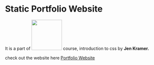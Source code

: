 
<h1>Static Portfolio Website</h1>
<p>It is a part of <img src="https://frontendmasters.github.io/bootcamp/static/FrontendMastersLogo-f72cae0c73fecbb6beecea606d8fabd3-ad675.png" style="height: 100px;"> course, introduction to css by <b>Jen Kramer.</b></p>
<p>check out the website here <a href="https://jawadafkar.github.io" target="_blank""> Portfolio Website</a></p>
